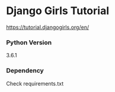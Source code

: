 # Django Girls Tutorial
https://tutorial.djangogirls.org/en/

### Python Version
3.6.1

### Dependency
Check requirements.txt
